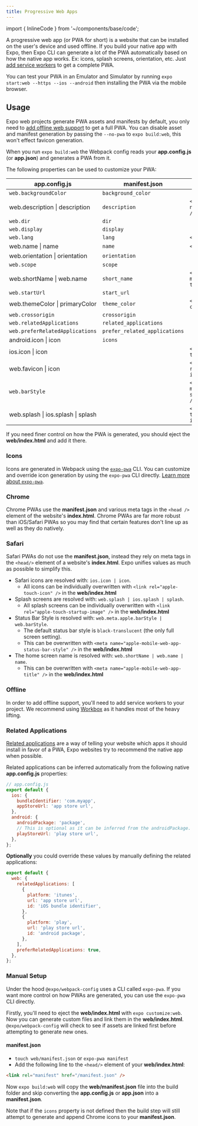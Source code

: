 ```yaml
---
title: Progressive Web Apps
---
```


import { InlineCode } from '~/components/base/code';

A progressive web app (or PWA for short) is a website that can be installed on the user's device and used offline. If you build your native app with Expo, then Expo CLI can generate a lot of the PWA automatically based on how the native app works. Ex: icons, splash screens, orientation, etc. Just [add service workers](https://expo.fyi/enabling-web-service-workers) to get a complete PWA.

You can test your PWA in an Emulator and Simulator by running `expo start:web --https --ios --android` then installing the PWA via the mobile browser.

## Usage

Expo web projects generate PWA assets and manifests by default, you only need to [add offline web support](https://expo.fyi/enabling-web-service-workers) to get a full PWA. You can disable asset and manifest generation by passing the `--no-pwa` to `expo build:web`, this won't effect favicon generation.

When you run `expo build:web` the Webpack config reads your **app.config.js** (or **app.json**) and generates a PWA from it.

The following properties can be used to customize your PWA:

| **app.config.js**                                             | **manifest.json**               | **index.html**                                            |
| ----------------------------------------------------------- | ----------------------------- | ------------------------------------------------------- |
| `web.backgroundColor`                                       | `background_color`            |                                                         |
| <InlineCode>web.description \| description</InlineCode>     | `description`                 | `<meta name="description" />`                           |
| `web.dir`                                                   | `dir`                         |                                                         |
| `web.display`                                               | `display`                     |                                                         |
| `web.lang`                                                  | `lang`                        | `<html lang="">`                                        |
| <InlineCode>web.name \| name</InlineCode>                   | `name`                        | `<title />`                                             |
| <InlineCode>web.orientation \| orientation</InlineCode>     | `orientation`                 |                                                         |
| `web.scope`                                                 | `scope`                       |                                                         |
| <InlineCode>web.shortName \| web.name</InlineCode>          | `short_name`                  | `<meta name="apple-mobile-web-app-title"/>`             |
| `web.startUrl`                                              | `start_url`                   |                                                         |
| <InlineCode>web.themeColor \| primaryColor</InlineCode>     | `theme_color`                 | `<meta name="theme-color" />`                           |
| `web.crossorigin`                                           | `crossorigin`                 |                                                         |
| `web.relatedApplications`                                   | `related_applications`        |                                                         |
| `web.preferRelatedApplications`                             | `prefer_related_applications` |                                                         |
| <InlineCode>android.icon \| icon</InlineCode>               | `icons`                       |                                                         |
| <InlineCode>ios.icon \| icon</InlineCode>                   |                               | `<link rel="apple-touch-icon" >`                        |
| <InlineCode>web.favicon \| icon</InlineCode>                |                               | `<link rel="shortcut icon" >`                           |
| `web.barStyle`                                              |                               | `<meta name="apple-mobile-web-app-status-bar-style" />` |
| <InlineCode>web.splash \| ios.splash \| splash</InlineCode> |                               | `<link rel="apple-touch-startup-image" >`               |

If you need finer control on how the PWA is generated, you should eject the **web/index.html** and add it there.

### Icons

Icons are generated in Webpack using the [`expo-pwa`][expo-pwa] CLI. You can customize and override icon generation by using the `expo-pwa` CLI directly. [Learn more about `expo-pwa`][expo-pwa].

[expo-pwa]: https://github.com/expo/expo-cli/tree/main/packages/pwa

### Chrome

Chrome PWAs use the **manifest.json** and various meta tags in the `<head />` element of the website's **index.html**. Chrome PWAs are far more robust than iOS/Safari PWAs so you may find that certain features don't line up as well as they do natively.

### Safari

Safari PWAs do not use the **manifest.json**, instead they rely on meta tags in the `<head/>` element of a website's **index.html**. Expo unifies values as much as possible to simplify this.

- Safari icons are resolved with: `ios.icon | icon`.
  - All icons can be individually overwritten with `<link rel="apple-touch-icon" />` in the **web/index.html**
- Splash screens are resolved with: `web.splash | ios.splash | splash`.
  - All splash screens can be individually overwritten with `<link rel="apple-touch-startup-image" />` in the **web/index.html**
- Status Bar Style is resolved with: `web.meta.apple.barStyle | web.barStyle`.
  - The default status bar style is `black-translucent` (the only full screen setting).
  - This can be overwritten with `<meta name="apple-mobile-web-app-status-bar-style" />` in the **web/index.html**
- The home screen name is resolved with: `web.shortName | web.name | name`.
  - This can be overwritten with `<meta name="apple-mobile-web-app-title" />` in the **web/index.html**

### Offline

In order to add offline support, you'll need to add service workers to your project. We recommend using [Workbox](https://developers.google.com/web/tools/workbox/modules/workbox-webpack-plugin) as it handles most of the heavy lifting.

### Related Applications

[Related applications](https://developer.mozilla.org/en-US/docs/Web/Manifest#related_applications) are a way of telling your website which apps it should install in favor of a PWA, Expo websites try to recommend the native app when possible.

Related applications can be inferred automatically from the following native **app.config.js** properties:

```js
// app.config.js
export default {
  ios: {
    bundleIdentifier: 'com.myapp',
    appStoreUrl: 'app store url',
  },
  android: {
    androidPackage: 'package',
    // This is optional as it can be inferred from the androidPackage.
    playStoreUrl: 'play store url',
  },
};
```

**Optionally** you could override these values by manually defining the related applications:

```js
export default {
  web: {
    relatedApplications: [
      {
        platform: 'itunes',
        url: 'app store url',
        id: 'iOS bundle identifier',
      },
      {
        platform: 'play',
        url: 'play store url',
        id: 'android package',
      },
    ],
    preferRelatedApplications: true,
  },
};
```

### Manual Setup

Under the hood `@expo/webpack-config` uses a CLI called `expo-pwa`. If you want more control on how PWAs are generated, you can use the `expo-pwa` CLI directly.

Firstly, you'll need to eject the **web/index.html** with `expo customize:web`. Now you can generate custom files and link them in the **web/index.html**. `@expo/webpack-config` will check to see if assets are linked first before attempting to generate new ones.

#### manifest.json

- `touch web/manifest.json` or `expo-pwa manifest`
- Add the following line to the `<head/>` element of your **web/index.html**:

```html
<link rel="manifest" href="/manifest.json" />
```

Now `expo build:web` will copy the **web/manifest.json** file into the build folder and skip converting the **app.config.js** or **app.json** into a **manifest.json**.

Note that if the `icons` property is not defined then the build step will still attempt to generate and append Chrome icons to your **manifest.json**.
